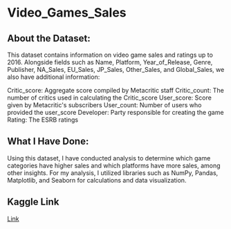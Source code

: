 # Video_Games_Sales

## About the Dataset:

This dataset contains information on video game sales and ratings up to 2016. Alongside fields such as Name, Platform, Year_of_Release, Genre, Publisher, NA_Sales, EU_Sales, JP_Sales, Other_Sales, and Global_Sales, we also have additional information:

Critic_score: Aggregate score compiled by Metacritic staff
Critic_count: The number of critics used in calculating the Critic_score
User_score: Score given by Metacritic's subscribers
User_count: Number of users who provided the user_score
Developer: Party responsible for creating the game
Rating: The ESRB ratings


## What I Have Done:

Using this dataset, I have conducted analysis to determine which game categories have higher sales and which platforms have more sales, among other insights. For my analysis, I utilized libraries such as NumPy, Pandas, Matplotlib, and Seaborn for calculations and data visualization.

## Kaggle Link
[Link](https://www.kaggle.com/code/jayagopal20/video-game-stats)
